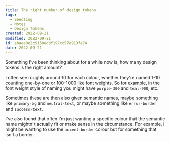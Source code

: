 ```yaml
---
title: The right number of design tokens
tags:
  - Seedling
  - Notes
  - Design Tokens
created: 2022-09-21
modified: 2022-09-21
id: ebaee0e2c9150eddf197cc57e913fe74
date: 2022-09-21
---
```

Something I've been thinking about for a while now is, how many design tokens is the right amount?

I often see roughly around 10 for each colour, whether they're named 1-10 counting one-by-one or 100-1000 like font weights. So for example, in the font weight style of naming you might have `purple-300` and `teal-900`, etc.

Sometimes these are then also given semantic names, maybe something like `primary-bg` and `neutral-text`, or maybe something like `error-border` and `success-text`.

I've also found that often I'm just wanting a specific colour that the semantic name mightn't actually fit or make sense in the circumstance. For example, I might be wanting to use the `accent-border` colour but for something that isn't a border.